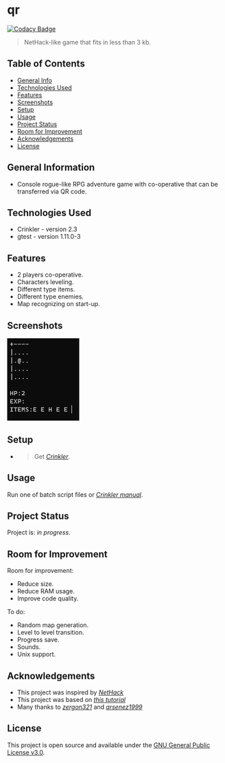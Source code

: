 # qr

[![Codacy Badge](https://app.codacy.com/project/badge/Grade/05dac30587aa4b8695e4dfef8493b8cb)](https://app.codacy.com/gh/lurkydismal/qr/dashboard?utm_source=gh&utm_medium=referral&utm_content=&utm_campaign=Badge_grade)

> NetHack-like game that fits in less than 3 kb.

## Table of Contents

* [General Info](#general-information)
* [Technologies Used](#technologies-used)
* [Features](#features)
* [Screenshots](#screenshots)
* [Setup](#setup)
* [Usage](#usage)
* [Project Status](#project-status)
* [Room for Improvement](#room-for-improvement)
* [Acknowledgements](#acknowledgements)
* [License](#license)

## General Information

* Console rogue-like RPG adventure game with co-operative that can be transferred via QR code.

## Technologies Used

<!--
Crinkler - compressing linker for Windows
Copyright (c) 2005-2020 Aske Simon Christensen and Rune L. H. Stubbe.

This software is provided 'as-is', without any express or implied
warranty. In no event will the authors be held liable for any damages
arising from the use of this software.

Permission is granted to anyone to use this software for any purpose,
including commercial applications, and to alter it and redistribute it
freely, subject to the following restrictions:

1. The origin of this software must not be misrepresented; you must not
   claim that you wrote the original software. If you use this software
   in a product, an acknowledgment in the product documentation would be
   appreciated but is not required.
2. Altered source versions must be plainly marked as such, and must not be
   misrepresented as being the original software.
3. This notice may not be removed or altered from any source distribution.
-->
* Crinkler - version 2.3
* gtest - version 1.11.0-3

## Features

* 2 players co-operative.
* Characters leveling.
* Different type items.
* Different type enemies.
* Map recognizing on start-up.

## Screenshots

![Gameplay screenshot](./screenshots/screenshot.png)

## Setup

* > Get [_Crinkler_](https://crinkler.net).

## Usage

Run one of batch script files or [_Crinkler manual_](https://github.com/runestubbe/Crinkler/blob/master/doc/manual.txt).

## Project Status

Project is: _in progress_.

## Room for Improvement

Room for improvement:

* Reduce size.
* Reduce RAM usage.
* Improve code quality.

To do:

* Random map generation.
* Level to level transition.
* Progress save.
* Sounds.
* Unix support.

## Acknowledgements

* This project was inspired by [_NetHack_](https://github.com/NetHack/NetHack)
* This project was based on [_this tutorial_](https://www.youtube.com/watch?v=DfA2BKPOhCA)
* Many thanks to [_zergon321_](https://github.com/zergon321) and [_arsenez1999_](https://github.com/arsenez1999)

## License

This project is open source and available under the [GNU General Public License v3.0](https://github.com/lurkydismal/qr/blob/main/LICENSE).
